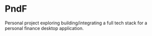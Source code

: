 # PndF
Personal project exploring building/integrating a full tech stack for a personal finance desktop application.
